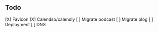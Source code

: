 #

## Todo

[X] Favicon
[X] Calendso/calendly
[ ] Migrate podcast
[ ] Migrate blog
[ ] Deployment
[ ] DNS